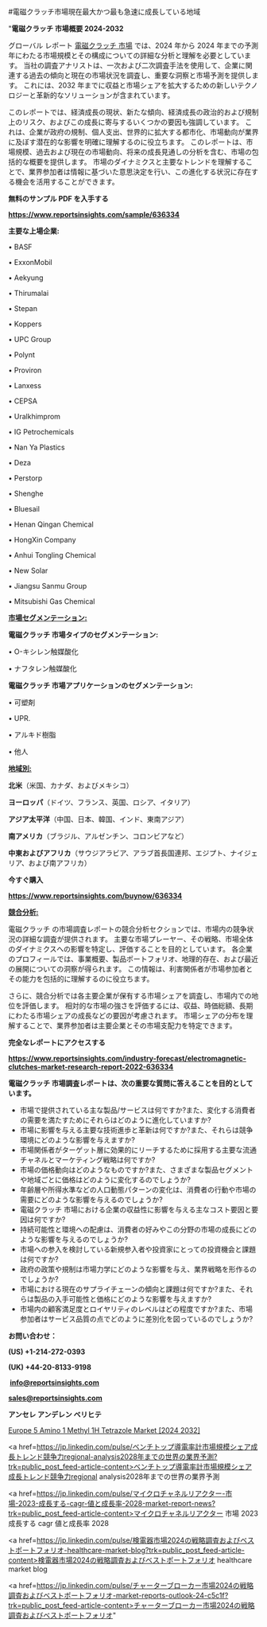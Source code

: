 #電磁クラッチ市場現在最大かつ最も急速に成長している地域

"<strong>電磁クラッチ 市場概要 2024-2032</strong>

グローバル レポート <a href=https://www.reportsinsights.com/sample/636334>電磁クラッチ 市場</a> では、2024 年から 2024 年までの予測年にわたる市場規模とその構成についての詳細な分析と理解を必要としています。 当社の調査アナリストは、一次および二次調査手法を使用して、企業に関連する過去の傾向と現在の市場状況を調査し、重要な洞察と市場予測を提供します。 これには、2032 年までに収益と市場シェアを拡大​​するための新しいテクノロジーと革新的なソリューションが含まれています。

このレポートでは、経済成長の現状、新たな傾向、経済成長の政治的および規制上のリスク、およびこの成長に寄与するいくつかの要因も強調しています。 これは、企業が政府の規制、個人支出、世界的に拡大する都市化、市場動向が業界に及ぼす潜在的な影響を明確に理解するのに役立ちます。 このレポートは、市場規模、過去および現在の市場動向、将来の成長見通しの分析を含む、市場の包括的な概要を提供します。 市場のダイナミクスと主要なトレンドを理解することで、業界参加者は情報に基づいた意思決定を行い、この進化する状況に存在する機会を活用することができます。

<strong><b>無料のサンプル PDF を入手する</b></strong>

<a href=https://www.reportsinsights.com/sample/636334><strong><u>https://www.reportsinsights.com/sample/636334</u></strong></a>

<strong>主要な上場企業:</strong>

• BASF

• ExxonMobil

• Aekyung

• Thirumalai

• Stepan

• Koppers

• UPC Group

• Polynt

• Proviron

• Lanxess

• CEPSA

• Uralkhimprom

• IG Petrochemicals

• Nan Ya Plastics

• Deza

• Perstorp

• Shenghe

• Bluesail

• Henan Qingan Chemical

• HongXin Company

• Anhui Tongling Chemical

• New Solar

• Jiangsu Sanmu Group

• Mitsubishi Gas Chemical

<strong><u>市場セグメンテーション</u></strong><strong><u>:</u></strong>

<strong>電磁クラッチ 市場タイプのセグメンテーション:</strong>

• O-キシレン触媒酸化

• ナフタレン触媒酸化

<strong>電磁クラッチ 市場アプリケーションのセグメンテーション:</strong>

• 可塑剤

• UPR.

• アルキド樹脂

• 他人

<strong><u>地域別</u></strong><strong><u>:</u></strong>

<strong>北米</strong>（米国、カナダ、およびメキシコ）

<strong>ヨーロッパ</strong>（ドイツ、フランス、英国、ロシア、イタリア）

<strong>アジア太平洋</strong>（中国、日本、韓国、インド、東南アジア）

<strong>南アメリカ</strong>（ブラジル、アルゼンチン、コロンビアなど）

<strong>中東およびアフリカ</strong>（サウジアラビア、アラブ首長国連邦、エジプト、ナイジェリア、および南アフリカ）

<strong>今すぐ購入</strong>

<a href=https://www.reportsinsights.com/buynow/636334><strong><u>https://www.reportsinsights.com/buynow/636334</u></strong></a>

<strong><u>競合分析:</u></strong>

電磁クラッチ の市場調査レポートの競合分析セクションでは、市場内の競争状況の詳細な調査が提供されます。 主要な市場プレーヤー、その戦略、市場全体のダイナミクスへの影響を特定し、評価することを目的としています。 各企業のプロフィールでは、事業概要、製品ポートフォリオ、地理的存在、および最近の展開についての洞察が得られます。 この情報は、利害関係者が市場参加者とその能力を包括的に理解するのに役立ちます。

さらに、競合分析では各主要企業が保有する市場シェアを調査し、市場内での地位を評価します。 相対的な市場の強さを評価するには、収益、時価総額、長期にわたる市場シェアの成長などの要因が考慮されます。 市場シェアの分布を理解することで、業界参加者は主要企業とその市場支配力を特定できます。

<strong>完全なレポートにアクセスする</strong>

<a href=https://www.reportsinsights.com/industry-forecast/electromagnetic-clutches-market-research-report-2022-636334><strong><u><b>https://www.reportsinsights.com/industry-forecast/electromagnetic-clutches-market-research-report-2022-636334</b></u></strong></a>

<strong><b>電磁クラッチ 市場調査レポートは、次の重要な質問に答えることを目的としています。</b></strong>
<ul>
  <li>市場で提供されている主な製品/サービスは何ですか?また、変化する消費者の需要を満たすためにそれらはどのように進化していますか?</li>
  <li>市場に影響を与える主要な技術進歩と革新は何ですか?また、それらは競争環境にどのような影響を与えますか?</li>
  <li>市場関係者がターゲット層に効果的にリーチするために採用する主要な流通チャネルとマーケティング戦略は何ですか?</li>
  <li>市場の価格動向はどのようなものですか?また、さまざまな製品セグメントや地域ごとに価格はどのように変化するのでしょうか?</li>
  <li>年齢層や所得水準などの人口動態パターンの変化は、消費者の行動や市場の需要にどのような影響を与えるのでしょうか?</li>
  <li>電磁クラッチ 市場における企業の収益性に影響を与える主なコスト要因と要因は何ですか?</li>
  <li>持続可能性と環境への配慮は、消費者の好みやこの分野の市場の成長にどのような影響を与えるのでしょうか?</li>
  <li>市場への参入を検討している新規参入者や投資家にとっての投資機会と課題は何ですか?</li>
  <li>政府の政策や規制は市場力学にどのような影響を与え、業界戦略を形作るのでしょうか?</li>
  <li>市場における現在のサプライチェーンの傾向と課題は何ですか?また、それらは製品の入手可能性と価格にどのような影響を与えますか?</li>
  <li>市場内の顧客満足度とロイヤリティのレベルはどの程度ですか?また、市場参加者はサービス品質の点でどのように差別化を図っているのでしょうか?</li>
</ul>
<strong>お問い合わせ：</strong>

<strong>(US) +1-214-272-0393</strong>

<strong>(UK) +44-20-8133-9198</strong>

<strong> </strong><a href=info@reportsinsights.com><strong><u>info@reportsinsights.com</u></strong></a>

<a href=sales@reportsinsights.com><strong><u>sales@reportsinsights.com</u></strong></a>

<strong>アンセレ アンデレン ベリヒテ</strong>

<a href=https://www.linkedin.com/pulse/europe-5-amino-1-methyl-1h-tetrazole-market-latest-bdv7f/>Europe 5 Amino 1 Methyl 1H Tetrazole Market [2024 2032]</a>

<a href=https://jp.linkedin.com/pulse/ベンチトップ導電率計市場規模シェア成長トレンド競争力regional-analysis2028年までの世界の業界予測?trk=public_post_feed-article-content>ベンチトップ導電率計市場規模シェア成長トレンド競争力regional analysis2028年までの世界の業界予測</a>

<a href=https://jp.linkedin.com/pulse/マイクロチャネルリアクター-市場-2023-成長する-cagr-値と成長率-2028-market-report-news?trk=public_post_feed-article-content>マイクロチャネルリアクター 市場 2023 成長する cagr 値と成長率 2028</a>

<a href=https://jp.linkedin.com/pulse/検電器市場2024の戦略調査およびベストポートフォリオ-healthcare-market-blog?trk=public_post_feed-article-content>検電器市場2024の戦略調査およびベストポートフォリオ healthcare market blog</a>

<a href=https://jp.linkedin.com/pulse/チャーターブローカー市場2024の戦略調査およびベストポートフォリオ-market-reports-outlook-24-c5c1f?trk=public_post_feed-article-content>チャーターブローカー市場2024の戦略調査およびベストポートフォリオ</a>"

